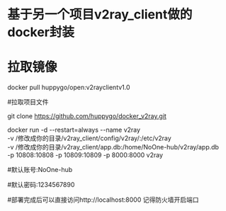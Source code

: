 # 基于另一个项目v2ray_client做的docker封装

# 拉取镜像

docker pull huppygo/open:v2rayclientv1.0

#拉取项目文件

git clone https://github.com/huppygo/docker_v2ray.git

docker run -d --restart=always --name v2ray \
  -v /修改成你的目录/v2ray_client/config/v2ray/:/etc/v2ray \
  -v /修改成你的目录/v2ray_client/app.db:/home/NoOne-hub/v2ray/app.db \
  -p 10808:10808 -p 10809:10809 -p 8000:8000 v2ray

#默认账号:NoOne-hub

#默认密码:1234567890

#部署完成后可以直接访问http://localhost:8000  记得防火墙开启端口

